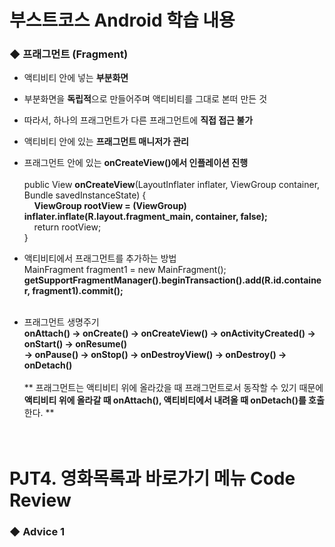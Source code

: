 # 부스트코스 Android 학습 내용

### ◆ 프래그먼트 (Fragment)
+ 액티비티 안에 넣는 <b>부분화면</b>

+ 부분화면을 <b>독립적</b>으로 만들어주며 액티비티를 그대로 본떠 만든 것

+ 따라서, 하나의 프래그먼트가 다른 프래그먼트에 <b>직접 접근 불가</b>

+ 액티비티 안에 있는 <b>프래그먼트 매니저가 관리</b>

+ 프래그먼트 안에 있는 <b>onCreateView()에서 인플레이션 진행</b><br><br>
public View <b>onCreateView</b>(LayoutInflater inflater, ViewGroup container, Bundle savedInstanceState) {<br>
&nbsp;&nbsp;&nbsp;&nbsp;<b>ViewGroup rootView = (ViewGroup) inflater.inflate(R.layout.fragment_main, container, false);</b><br>
&nbsp;&nbsp;&nbsp;&nbsp;return rootView;<br>
}<br>

+ 액티비티에서 프래그먼트를 추가하는 방법<br>
MainFragment fragment1 = new MainFragment();<br>
<b>getSupportFragmentManager().beginTransaction().add(R.id.container, fragment1).commit();</b><br><br>

+ 프래그먼트 생명주기<br>
<b>onAttach() → onCreate() → onCreateView() → onActivityCreated() → onStart() → onResume()<br>
→ onPause() → onStop() → onDestroyView() → onDestroy() → onDetach()</b><br><br>
** 프래그먼트는 액티비티 위에 올라갔을 때 프래그먼트로서 동작할 수 있기 때문에 <b>액티비티 위에 올라갈 때 onAttach(), 액티비티에서 내려올 때 onDetach()를 호출</b>한다. **
<br><br><br>

# PJT4. 영화목록과 바로가기 메뉴 Code Review
### ◆ Advice 1
